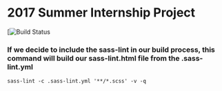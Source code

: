 # 2017 Summer Internship Project

[![Build Status](https://travis-ci.org/jonnyohjonnyo/hdqc-2017-internship-facebook-landing-page.svg?branch=master)

### If we decide to include the sass-lint in our build process, this command will build our sass-lint.html file from the .sass-lint.yml

```
sass-lint -c .sass-lint.yml '**/*.scss' -v -q
```
